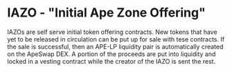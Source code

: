 # IAZO - "Initial Ape Zone Offering"

IAZOs are self serve initial token offering contracts. New tokens that have yet to be released in circulation can be put up for sale with tese contracts. If the sale is successful, then an APE-LP liquidity pair is automatically created on the ApeSwap DEX. A portion of the proceeds are put into liquidity and locked in a vesting contract while the creator of the IAZO is sent the rest. 

